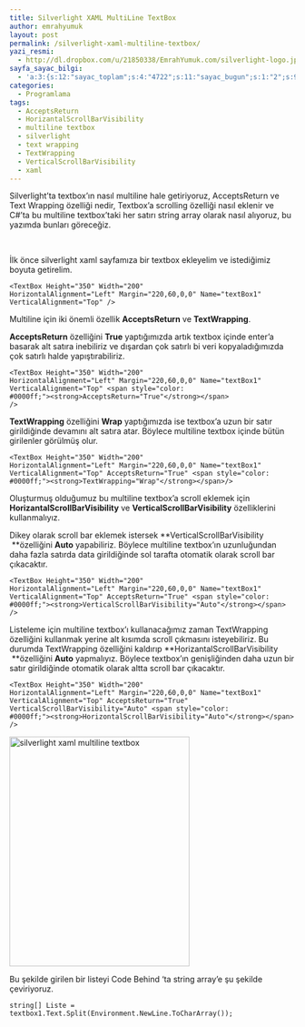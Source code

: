 ```yaml
---
title: Silverlight XAML MultiLine TextBox
author: emrahyumuk
layout: post
permalink: /silverlight-xaml-multiline-textbox/
yazi_resmi:
  - http://dl.dropbox.com/u/21850338/EmrahYumuk.com/silverlight-logo.jpg
sayfa_sayac_bilgi:
  - 'a:3:{s:12:"sayac_toplam";s:4:"4722";s:11:"sayac_bugun";s:1:"2";s:9:"son_okuma";s:10:"1364918539";}'
categories:
  - Programlama
tags:
  - AcceptsReturn
  - HorizantalScrollBarVisibility
  - multiline textbox
  - silverlight
  - text wrapping
  - TextWrapping
  - VerticalScrollBarVisibility
  - xaml
---
```

Silverlight&#8217;ta textbox&#8217;ın nasıl multiline hale getiriyoruz, AcceptsReturn ve Text Wrapping özelliği nedir, Textbox&#8217;a scrolling özelliği nasıl eklenir ve C#&#8217;ta bu multiline textbox&#8217;taki her satırı string array olarak nasıl alıyoruz, bu yazımda bunları göreceğiz.

<!--more-->

&nbsp;

İlk önce silverlight xaml sayfamıza bir textbox ekleyelim ve istediğimiz boyuta getirelim.

<code lang="html">&lt;TextBox Height="350" Width="200" HorizontalAlignment="Left" Margin="220,60,0,0" Name="textBox1" VerticalAlignment="Top" /&gt;</code>

Multiline için iki önemli özellik **AcceptsReturn** ve **TextWrapping**.

**AcceptsReturn** özelliğini **True** yaptığımızda artık textbox içinde enter&#8217;a basarak alt satıra inebiliriz ve dışardan çok satırlı bi veri kopyaladığımızda çok satırlı halde yapıştırabiliriz.

<code lang="html">&lt;TextBox Height="350" Width="200" HorizontalAlignment="Left" Margin="220,60,0,0" Name="textBox1" VerticalAlignment="Top" &lt;span style="color: #0000ff;">&lt;strong>AcceptsReturn="True"&lt;/strong>&lt;/span> /&gt;</code>

**TextWrapping** özelliğini **Wrap** yaptığımızda ise textbox&#8217;a uzun bir satır girildiğinde devamını alt satıra atar. Böylece multiline textbox içinde bütün girilenler görülmüş olur.

<code lang="html">&lt;TextBox Height="350" Width="200" HorizontalAlignment="Left" Margin="220,60,0,0" Name="textBox1" VerticalAlignment="Top" AcceptsReturn="True" &lt;span style="color: #0000ff;">&lt;strong>TextWrapping="Wrap"&lt;/strong>&lt;/span>/&gt;</code>

Oluşturmuş olduğumuz bu multiline textbox&#8217;a scroll eklemek için **HorizantalScrollBarVisibility** ve **VerticalScrollBarVisibility** özelliklerini kullanmalıyız.

Dikey olarak scroll bar eklemek istersek **VerticalScrollBarVisibility  **özelliğini **Auto** yapabiliriz. Böylece multiline textbox&#8217;ın uzunluğundan daha fazla satırda data girildiğinde sol tarafta otomatik olarak scroll bar çıkacaktır.

<code lang="html">&lt;TextBox Height="350" Width="200" HorizontalAlignment="Left" Margin="220,60,0,0" Name="textBox1" VerticalAlignment="Top" AcceptsReturn="True" &lt;span style="color: #0000ff;">&lt;strong>VerticalScrollBarVisibility="Auto"&lt;/strong>&lt;/span> /&gt;</code>

Listeleme için multiline textbox&#8217;ı kullanacağımız zaman TextWrapping özelliğini kullanmak yerine alt kısımda scroll çıkmasını isteyebiliriz. Bu durumda TextWrapping özelliğini kaldırıp **HorizantalScrollBarVisibility  **özelliğini **Auto** yapmalıyız. Böylece textbox&#8217;ın genişliğinden daha uzun bir satır girildiğinde otomatik olarak altta scroll bar çıkacaktır.

<code lang="html">&lt;TextBox Height="350" Width="200" HorizontalAlignment="Left" Margin="220,60,0,0" Name="textBox1" VerticalAlignment="Top" AcceptsReturn="True" VerticalScrollBarVisibility="Auto" &lt;span style="color: #0000ff;">&lt;strong>HorizontalScrollBarVisibility="Auto"&lt;/strong>&lt;/span> /&gt;</code>

<img class="alignnone" title="silverlight xaml multiline textbox" src="http://dl.dropbox.com/u/21850338/EmrahYumuk.com/xaml-multiline-textbox.png" alt="silverlight xaml multiline textbox" width="317" height="404" />

Bu şekilde girilen bir listeyi Code Behind &#8216;ta string array&#8217;e şu şekilde çeviriyoruz.

<code lang="csharp">string[] Liste = textbox1.Text.Split(Environment.NewLine.ToCharArray());</code>

&nbsp;

&nbsp;

&nbsp;